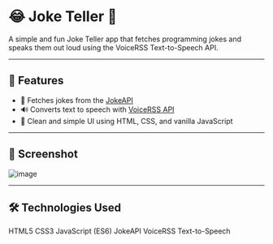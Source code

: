 # 😂 Joke Teller 🎤

A simple and fun Joke Teller app that fetches programming jokes and speaks them out loud using the VoiceRSS Text-to-Speech API.

---

## 🚀 Features

- 🤖 Fetches jokes from the [JokeAPI](https://jokeapi.dev/)
- 🔊 Converts text to speech with [VoiceRSS API](https://www.voicerss.org/)
- 🎨 Clean and simple UI using HTML, CSS, and vanilla JavaScript
---

## 📸 Screenshot
![image](https://github.com/user-attachments/assets/883fd77f-1c0b-4f0a-9bff-15c3b779f888)

---

## 🛠️ Technologies Used
HTML5
CSS3
JavaScript (ES6)
JokeAPI
VoiceRSS Text-to-Speech

